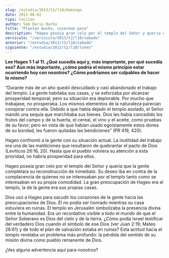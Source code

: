 ```yaml
---
slug: /estudia/2013/t2/l10/domingo
date: 2013-06-02
tipo: leccion
author: Sem Dario Barba
title: "Plantan mucho, cosechan poco"
description: "Hageo poseía gran celo por el templo del Señor y quería que la gente completara  su reconstrucción de inmediato. Su deseo iba en contra de la complacencia de  quienes no se interesaban por el templo tanto como se interesaban en su propia  comodidad. La gran preocupación de Hag..."
versiculo: "/versiculo/2013/t2/l10/sabado"
anterior: "/estudia/2013/t2/l10/sabado"
siguiente: "/estudia/2013/t2/l10/lunes"
---
```


**Lee Hageo 1:1 al 11. ¿Qué sucedía aquí y, más importante, por qué sucedía eso? Aún más importante, ¿cómo podría el mismo principio estar ocurriendo hoy con nosotros? ¿Cómo podríamos ser culpables de hacer lo mismo?**

“Durante más de un año quedó descuidado y casi abandonado el trabajo del templo. La gente habitaba sus casas, y se esforzaba por alcanzar prosperidad temporal; pero su situación era deplorable. Por mucho que trabajase, no prosperaba. Los mismos elementos de la naturaleza parecían conspirar contra ella. Debido a que había dejado el templo asolado, el Señor mandó una sequía que marchitaba sus bienes. Dios les había concedido los frutos del campo y de la huerta, el cereal, el vino y el aceite, como pruebas de su favor; pero en vista de que habían usado egoístamente estos dones de su bondad, les fueron quitadas las bendiciones” (PR 419, 420).

Hageo confrontó a la gente con su situación actual. La inutilidad del trabajo era una de las maldiciones que resultaron de quebrantar el pacto de Dios (Leviticos 26:16, 20). Hasta que el pueblo volviera su atención a esta prioridad, no habría prosperidad para ellos.

Hageo poseía gran celo por el templo del Señor y quería que la gente completara su reconstrucción de inmediato. Su deseo iba en contra de la complacencia de quienes no se interesaban por el templo tanto como se interesaban en su propia comodidad. La gran preocupación de Hageo era el templo, la de la gente era sus propias casas.

Dios usó a Hageo para sacudir los corazones de la gente hacia las preocupaciones de Dios. Él no podía ser honrado mientras su casa estuviera en ruinas. El templo en Jerusalén simbolizaba la presencia divina entre la humanidad. Era un recordativo visible a todo el mundo de que el Señor Soberano es Dios del cielo y de la tierra. ¿Cómo podía Israel testificar del verdadero Dios cuando el símbolo de ese Dios (ver Juan 2:19; Mateo 26:61) y de todo el plan de salvación estaba en ruinas? Esta actitud hacia el templo revelaba un problema más profundo: la pérdida del sentido de su misión divina como pueblo remanente de Dios.

¿Ves alguna advertencia aquí para nosotros?
